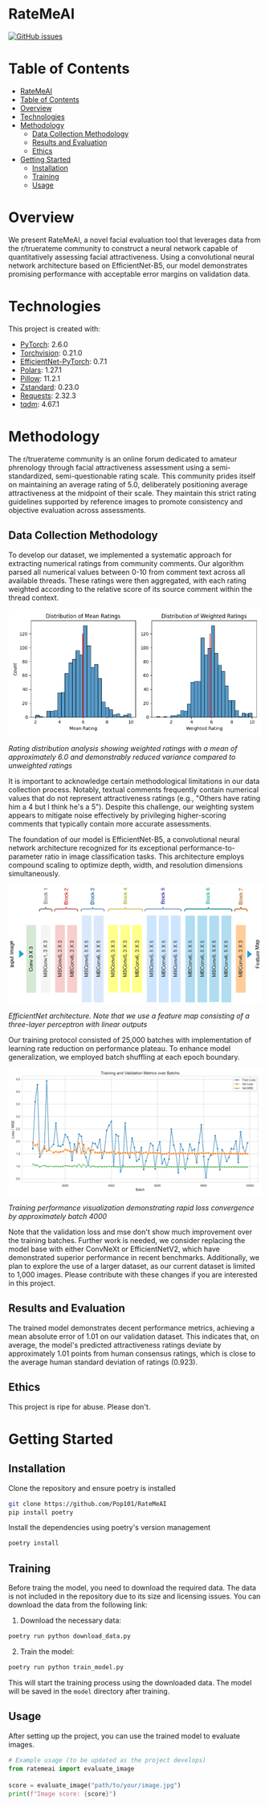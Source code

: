 # RateMeAI
[![GitHub issues](https://img.shields.io/github/issues/Pop101/RateMeAI)](https://github.com/Pop101/RateMeAI/issues)

# Table of Contents
- [RateMeAI](#ratemeai)
- [Table of Contents](#table-of-contents)
- [Overview](#overview)
- [Technologies](#technologies)
- [Methodology](#methodology)
  - [Data Collection Methodology](#data-collection-methodology)
  - [Results and Evaluation](#results-and-evaluation)
  - [Ethics](#ethics)
- [Getting Started](#getting-started)
  - [Installation](#installation)
  - [Training](#training)
  - [Usage](#usage)

# Overview

We present RateMeAI, a novel facial evaluation tool that leverages data from the r/truerateme community to construct a neural network capable of quantitatively assessing facial attractiveness. Using a convolutional neural network architecture based on EfficientNet-B5, our model demonstrates promising performance with acceptable error margins on validation data.

# Technologies
This project is created with:
- [PyTorch](https://pytorch.org/): 2.6.0
- [Torchvision](https://pytorch.org/vision/stable/index.html): 0.21.0
- [EfficientNet-PyTorch](https://github.com/lukemelas/EfficientNet-PyTorch): 0.7.1
- [Polars](https://pola.rs/): 1.27.1
- [Pillow](https://python-pillow.github.io/): 11.2.1
- [Zstandard](https://github.com/indygreg/python-zstandard): 0.23.0
- [Requests](https://requests.readthedocs.io/): 2.32.3
- [tqdm](https://github.com/tqdm/tqdm): 4.67.1

# Methodology

The r/truerateme community is an online forum dedicated to amateur phrenology through facial attractiveness assessment using a semi-standardized, semi-questionable rating scale. This community prides itself on maintaining an average rating of 5.0, deliberately positioning average attractiveness at the midpoint of their scale. They maintain this strict rating guidelines supported by reference images to promote consistency and objective evaluation across assessments.

## Data Collection Methodology
To develop our dataset, we implemented a systematic approach for extracting numerical ratings from community comments. Our algorithm parsed all numerical values between 0-10 from comment text across all available threads. These ratings were then aggregated, with each rating weighted according to the relative score of its source comment within the thread context.

![Rating distribution analysis showing weighted ratings with a mean of approximately 6.0 and demonstrably reduced variance compared to unweighted ratings](./.github/weighted_rating_distribution.png)

*Rating distribution analysis showing weighted ratings with a mean of approximately 6.0 and demonstrably reduced variance compared to unweighted ratings*

It is important to acknowledge certain methodological limitations in our data collection process. Notably, textual comments frequently contain numerical values that do not represent attractiveness ratings (e.g., "Others have rating him a 4 but I think he's a 5"). Despite this challenge, our weighting system appears to mitigate noise effectively by privileging higher-scoring comments that typically contain more accurate assessments.

The foundation of our model is EfficientNet-B5, a convolutional neural network architecture recognized for its exceptional performance-to-parameter ratio in image classification tasks. This architecture employs compound scaling to optimize depth, width, and resolution dimensions simultaneously.

![EfficientNet architecture. Note that we use a feature map consisting of a three-layer perceptron with linear outputs](./.github/Architecture-of-EfficientNet-B0.png)

*EfficientNet architecture. Note that we use a feature map consisting of a three-layer perceptron with linear outputs*

Our training protocol consisted of 25,000 batches with implementation of learning rate reduction on performance plateau. To enhance model generalization, we employed batch shuffling at each epoch boundary.

![Training performance visualization demonstrating rapid loss convergence by approximately batch 4000](./.github/losses_and_mse.png)

*Training performance visualization demonstrating rapid loss convergence by approximately batch 4000*

Note that the validation loss and mse don't show much improvement over the training batches. Further work is needed, we consider replacing the model base with either ConvNeXt or EfficientNetV2, which have demonstrated superior performance in recent benchmarks. Additionally, we plan to explore the use of a larger dataset, as our current dataset is limited to 1,000 images. Please contribute with these changes if you are interested in this project.

## Results and Evaluation

The trained model demonstrates decent performance metrics, achieving a mean absolute error of 1.01 on our validation dataset. This indicates that, on average, the model's predicted attractiveness ratings deviate by approximately 1.01 points from human consensus ratings, which is close to the average human standard deviation of ratings (0.923).

## Ethics

This project is ripe for abuse. Please don't.

# Getting Started

## Installation
Clone the repository and ensure poetry is installed
```sh
git clone https://github.com/Pop101/RateMeAI
pip install poetry
```

Install the dependencies using poetry's version management
```sh
poetry install
```

## Training
Before traing the model, you need to download the required data. The data is not included in the repository due to its size and licensing issues. You can download the data from the following link:

1. Download the necessary data:
```sh
poetry run python download_data.py
```

2. Train the model:
```sh
poetry run python train_model.py
```

This will start the training process using the downloaded data. The model will be saved in the `model` directory after training.

## Usage
After setting up the project, you can use the trained model to evaluate images. 

```python
# Example usage (to be updated as the project develops)
from ratemeai import evaluate_image

score = evaluate_image("path/to/your/image.jpg")
print(f"Image score: {score}")
```